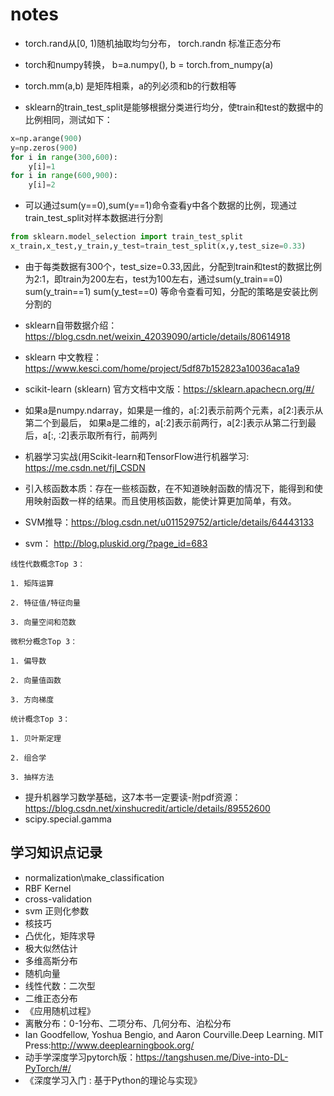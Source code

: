 # notes
- torch.rand从[0, 1)随机抽取均匀分布， torch.randn 标准正态分布
- torch和numpy转换， b=a.numpy(), b = torch.from_numpy(a)
- torch.mm(a,b) 是矩阵相乘，a的列必须和b的行数相等

- sklearn的train_test_split是能够根据分类进行均分，使train和test的数据中的比例相同，测试如下：
```python
x=np.arange(900)
y=np.zeros(900)
for i in range(300,600):
    y[i]=1
for i in range(600,900):
    y[i]=2

```
- 可以通过sum(y==0),sum(y==1)命令查看y中各个数据的比例，现通过train_test_split对样本数据进行分割
```python
from sklearn.model_selection import train_test_split
x_train,x_test,y_train,y_test=train_test_split(x,y,test_size=0.33)
```
- 由于每类数据有300个，test_size=0.33,因此，分配到train和test的数据比例为2:1，即train为200左右，test为100左右，通过sum(y_train==0)\
sum(y_train==1) sum(y_test==0) 等命令查看可知，分配的策略是安装比例分割的
- sklearn自带数据介绍：https://blog.csdn.net/weixin_42039090/article/details/80614918
- sklearn 中文教程：https://www.kesci.com/home/project/5df87b152823a10036aca1a9
- scikit-learn (sklearn) 官方文档中文版：https://sklearn.apachecn.org/#/
- 如果a是numpy.ndarray，如果是一维的，a[:2]表示前两个元素，a[2:]表示从第二个到最后， 如果a是二维的，a[:2]表示前两行，a[2:]表示从第二行到最后，a[:, :2]表示取所有行，前两列

- 机器学习实战(用Scikit-learn和TensorFlow进行机器学习: https://me.csdn.net/fjl_CSDN
- 引入核函数本质：存在一些核函数，在不知道映射函数的情况下，能得到和使用映射函数一样的结果。而且使用核函数，能使计算更加简单，有效。
- SVM推导：https://blog.csdn.net/u011529752/article/details/64443133
- svm： http://blog.pluskid.org/?page_id=683
```
线性代数概念Top 3：

1. 矩阵运算

2. 特征值/特征向量

3. 向量空间和范数

微积分概念Top 3：

1. 偏导数

2. 向量值函数

3. 方向梯度

统计概念Top 3：

1. 贝叶斯定理

2. 组合学

3. 抽样方法
```
- 提升机器学习数学基础，这7本书一定要读-附pdf资源：https://blog.csdn.net/xinshucredit/article/details/89552600
- scipy.special.gamma

## 学习知识点记录
-   normalization\make_classification
-   RBF Kernel
-   cross-validation
-   svm 正则化参数
-   核技巧
-   凸优化，矩阵求导
-   极大似然估计
-   多维高斯分布
-   随机向量
-   线性代数：二次型
-   二维正态分布
-   《应用随机过程》
-   离散分布：0-1分布、二项分布、几何分布、泊松分布
-  Ian Goodfellow, Yoshua Bengio, and Aaron Courville.Deep Learning. MIT Press:http://www.deeplearningbook.org/
-   动手学深度学习pytorch版：https://tangshusen.me/Dive-into-DL-PyTorch/#/
-   《深度学习入门 : 基于Python的理论与实现》
